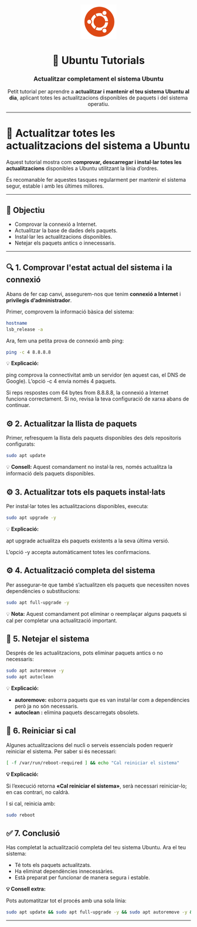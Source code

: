 <div align="center">

<img src="/img/logo_ubuntu.png" alt="Logo Ubuntu" width="100"/>

# 🐧 Ubuntu Tutorials  
### Actualitzar completament el sistema Ubuntu

Petit tutorial per aprendre a **actualitzar i mantenir el teu sistema Ubuntu al dia**, aplicant totes les actualitzacions disponibles de paquets i del sistema operatiu.

---

</div>

# 🔄 Actualitzar totes les actualitzacions del sistema a Ubuntu

Aquest tutorial mostra com **comprovar, descarregar i instal·lar totes les actualitzacions** disponibles a Ubuntu utilitzant la línia d’ordres.

És recomanable fer aquestes tasques regularment per mantenir el sistema segur, estable i amb les últimes millores.

---

## 🧩 Objectiu

- Comprovar la connexió a Internet.  
- Actualitzar la base de dades dels paquets.  
- Instal·lar les actualitzacions disponibles.  
- Netejar els paquets antics o innecessaris.

---

## 🔍 1. Comprovar l'estat actual del sistema i la connexió

Abans de fer cap canvi, assegurem-nos que tenim **connexió a Internet** i **privilegis d’administrador**.

Primer, comprovem la informació bàsica del sistema:

```bash
hostname
lsb_release -a
```
Ara, fem una petita prova de connexió amb ping:

```bash
ping -c 4 8.8.8.8
```

💡 **Explicació:**

ping comprova la connectivitat amb un servidor (en aquest cas, el DNS de Google).
L’opció -c 4 envia només 4 paquets.

Si reps respostes com 64 bytes from 8.8.8.8, la connexió a Internet funciona correctament.
Si no, revisa la teva configuració de xarxa abans de continuar.

## ⚙️ 2. Actualitzar la llista de paquets

Primer, refresquem la llista dels paquets disponibles des dels repositoris configurats:

```bash
sudo apt update
```

💡 **Consell:**
Aquest comandament no instal·la res, només actualitza la informació dels paquets disponibles.

## ⚙️ 3. Actualitzar tots els paquets instal·lats

Per instal·lar totes les actualitzacions disponibles, executa:

```bash
sudo apt upgrade -y
```

💡 **Explicació:**

apt upgrade actualitza els paquets existents a la seva última versió.

L’opció -y accepta automàticament totes les confirmacions.

## ⚙️ 4. Actualització completa del sistema

Per assegurar-te que també s’actualitzen els paquets que necessiten noves dependències o substitucions:

```bash
sudo apt full-upgrade -y
```
💡 **Nota:**
Aquest comandament pot eliminar o reemplaçar alguns paquets si cal per completar una actualització important.

## 🧹 5. Netejar el sistema

Després de les actualitzacions, pots eliminar paquets antics o no necessaris:

```bash
sudo apt autoremove -y
sudo apt autoclean
```

💡 **Explicació:**

- **autoremove:** esborra paquets que es van instal·lar com a dependències però ja no són necessaris.
- **autoclean :** elimina paquets descarregats obsolets.

## 🔁 6. Reiniciar si cal

Algunes actualitzacions del nucli o serveis essencials poden requerir reiniciar el sistema.
Per saber si és necessari:

```bash
[ -f /var/run/reboot-required ] && echo "Cal reiniciar el sistema"
```
**💡 Explicació:**

Si l’execució retorna **«Cal reiniciar el sistema»**, serà necessari reiniciar-lo; en cas contrari, no caldrà.

I si cal, reinicia amb:

```bash
sudo reboot
```

## ✅ 7. Conclusió

Has completat la actualització completa del teu sistema Ubuntu.
Ara el teu sistema:

- Té tots els paquets actualitzats.
- Ha eliminat dependències innecessàries.
- Està preparat per funcionar de manera segura i estable.

**💡 Consell extra:** 

Pots automatitzar tot el procés amb una sola línia:

```bash
sudo apt update && sudo apt full-upgrade -y && sudo apt autoremove -y && sudo apt autoclean
```

---
